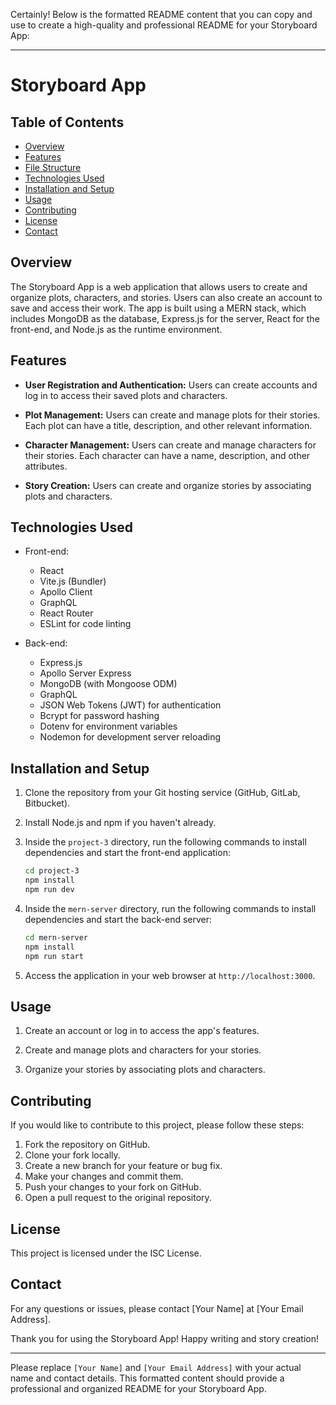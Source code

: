 Certainly! Below is the formatted README content that you can copy and use to create a high-quality and professional README for your Storyboard App:

---

# Storyboard App

## Table of Contents

- [Overview](#overview)
- [Features](#features)
- [File Structure](#file-structure)
- [Technologies Used](#technologies-used)
- [Installation and Setup](#installation-and-setup)
- [Usage](#usage)
- [Contributing](#contributing)
- [License](#license)
- [Contact](#contact)

## Overview

The Storyboard App is a web application that allows users to create and organize plots, characters, and stories. Users can also create an account to save and access their work. The app is built using a MERN stack, which includes MongoDB as the database, Express.js for the server, React for the front-end, and Node.js as the runtime environment.

## Features

- **User Registration and Authentication:** Users can create accounts and log in to access their saved plots and characters.

- **Plot Management:** Users can create and manage plots for their stories. Each plot can have a title, description, and other relevant information.

- **Character Management:** Users can create and manage characters for their stories. Each character can have a name, description, and other attributes.

- **Story Creation:** Users can create and organize stories by associating plots and characters.

## Technologies Used

- Front-end:

  - React
  - Vite.js (Bundler)
  - Apollo Client
  - GraphQL
  - React Router
  - ESLint for code linting

- Back-end:
  - Express.js
  - Apollo Server Express
  - MongoDB (with Mongoose ODM)
  - GraphQL
  - JSON Web Tokens (JWT) for authentication
  - Bcrypt for password hashing
  - Dotenv for environment variables
  - Nodemon for development server reloading

## Installation and Setup

1. Clone the repository from your Git hosting service (GitHub, GitLab, Bitbucket).

2. Install Node.js and npm if you haven't already.

3. Inside the `project-3` directory, run the following commands to install dependencies and start the front-end application:

   ```bash
   cd project-3
   npm install
   npm run dev
   ```

4. Inside the `mern-server` directory, run the following commands to install dependencies and start the back-end server:

   ```bash
   cd mern-server
   npm install
   npm run start
   ```

5. Access the application in your web browser at `http://localhost:3000`.

## Usage

1. Create an account or log in to access the app's features.

2. Create and manage plots and characters for your stories.

3. Organize your stories by associating plots and characters.

## Contributing

If you would like to contribute to this project, please follow these steps:

1. Fork the repository on GitHub.
2. Clone your fork locally.
3. Create a new branch for your feature or bug fix.
4. Make your changes and commit them.
5. Push your changes to your fork on GitHub.
6. Open a pull request to the original repository.

## License

This project is licensed under the ISC License.

## Contact

For any questions or issues, please contact [Your Name] at [Your Email Address].

Thank you for using the Storyboard App! Happy writing and story creation!

---

Please replace `[Your Name]` and `[Your Email Address]` with your actual name and contact details. This formatted content should provide a professional and organized README for your Storyboard App.
